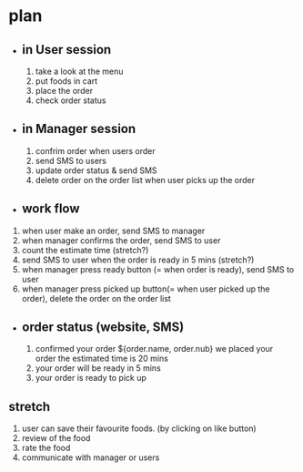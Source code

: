 # plan

* ## in User session
  1. take a look at the menu
  2. put foods in cart
  3. place the order
  4. check order status


* ## in Manager session
  1. confrim order when users order
  2. send SMS to users
  3. update order status & send SMS
  4. delete order on the order list when user picks up the order


* ## work flow
1. when user make an order, send SMS to manager
2. when manager confirms the order, send SMS to user
3. count the estimate time (stretch?)
4. send SMS to user when the order is ready in 5 mins (stretch?)
5. when manager press ready button (= when order is ready), send SMS to user
6. when manager press picked up button(= when user picked up the order), delete the order on the order list


* ## order status (website, SMS)
  1. confirmed your order ${order.name, order.nub}
     we placed your order
     the estimated time is 20 mins
  2. your order will be ready in 5 mins
  3. your order is ready to pick up 


## stretch
1. user can save their favourite foods. (by clicking on like button)
2. review of the food
3. rate the food
4. communicate with manager or users
